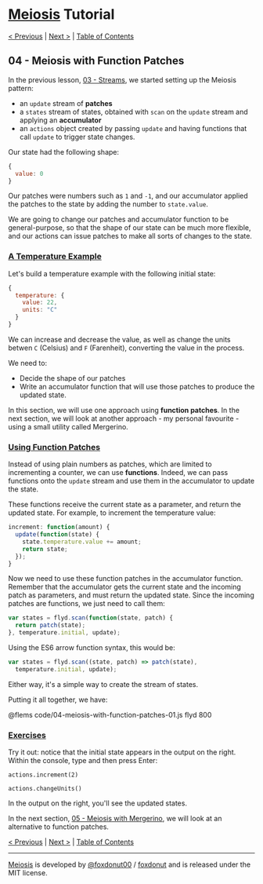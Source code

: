 # [Meiosis](https://meiosis.js.org) Tutorial

[< Previous](03-streams.html) |
[Next >](05-meiosis-with-mergerino.html) |
[Table of Contents](toc.html)

## 04 - Meiosis with Function Patches

In the previous lesson, [03 - Streams](03-streams.html), we started setting up the
Meiosis pattern:

- an `update` stream of **patches**
- a `states` stream of states, obtained with `scan` on the `update` stream and applying
an **accumulator**
- an `actions` object created by passing `update` and having functions that call `update`
to trigger state changes.

Our state had the following shape:

```js
{
  value: 0
}
```

Our patches were numbers such as `1` and `-1`, and our accumulator applied the patches to the
state by adding the number to `state.value`.

We are going to change our patches and accumulator function to be general-purpose, so that the
shape of our state can be much more flexible, and our actions can issue patches to make all sorts
of changes to the state.

<a name="temperature_example"></a>
### [A Temperature Example](#temperature_example)

Let's build a temperature example with the following initial state:

```js
{
  temperature: {
    value: 22,
    units: "C"
  }
}
```

We can increase and decrease the value, as well as change the units betwen `C` (Celsius) and
`F` (Farenheit), converting the value in the process.

We need to:

- Decide the shape of our patches
- Write an accumulator function that will use those patches to produce the updated state.

In this section, we will use one approach using **function patches**. In the next section, we
will look at another approach - my personal favourite - using a small utility called Mergerino.

<a name="using_function_patches"></a>
### [Using Function Patches](#using_function_patches)

Instead of using plain numbers as patches, which are limited to incrementing a counter, we can
use **functions**. Indeed, we can pass functions onto the `update` stream and use them in the
accumulator to update the state.

These functions receive the current state as a parameter, and return the updated state.
For example, to increment the temperature value:

```js
increment: function(amount) {
  update(function(state) {
    state.temperature.value += amount;
    return state;
  });
}
```

Now we need to use these function patches in the accumulator function. Remember that the
accumulator gets the current state and the incoming patch as parameters, and must return the
updated state. Since the incoming patches are functions, we just need to call them:

```js
var states = flyd.scan(function(state, patch) {
  return patch(state);
}, temperature.initial, update);
```

Using the ES6 arrow function syntax, this would be:

```js
var states = flyd.scan((state, patch) => patch(state),
  temperature.initial, update);
```

Either way, it's a simple way to create the stream of states.

Putting it all together, we have:

@flems code/04-meiosis-with-function-patches-01.js flyd 800

<a name="exercises"></a>
### [Exercises](#exercises)

Try it out: notice that the initial state appears in the output on the right. Within the console,
type and then press Enter:

`actions.increment(2)`

`actions.changeUnits()`

In the output on the right, you'll see the updated states.

In the next section, [05 - Meiosis with Mergerino](05-meiosis-with-mergerino.html), we will look
at an alternative to function patches.

[< Previous](03-streams.html) |
[Next >](05-meiosis-with-mergerino.html) |
[Table of Contents](toc.html)

-----

[Meiosis](https://meiosis.js.org) is developed by [@foxdonut00](http://twitter.com/foxdonut00) / [foxdonut](https://github.com/foxdonut) and is released under the MIT license.
